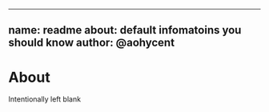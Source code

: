 --------------------------------
name: readme
about: default infomatoins you should know
author: @aohycent
--------------------------------

# About

Intentionally left blank
